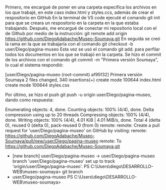 Primero, me encargué de poner en una carpeta específica los archivos en los que trabajé, en este caso index.html y styles.ccs, además de crear el respositorio en GitHub
En la terminal de VS code ejecuté el comando git init para que se creara un respositorio en la carpeta en la que estaba trabajando.
Después, me encargué de conectar mi repositorio local con el de Github por medio de la instrucción: git remote add origin https://github.com/DiegoAdabache/Museo-Soumaya.git
En seguida se creó la rama en la que se trabajaría con el comando git checkout -b user/Diego/pagina-museo 
Esta vez se usó el comando git add. para perfilar todos los documentos en los que se trabajó en la carpeta.
Se hizo el commit de los archivos con el comando git commit -m "Primera versión Soumaya", lo cual el sistema respondió:

[user/Diego/pagina-museo (root-commit) af95f32] Primera versión Soumaya
 2 files changed, 340 insertions(+)
 create mode 100644 index.html
 create mode 100644 styles.css

 Por último, se hizo el push git push -u origin user/Diego/pagina-museo, dando como respuesta:
 
 Enumerating objects: 4, done.
Counting objects: 100% (4/4), done.
Delta compression using up to 20 threads
Compressing objects: 100% (4/4), done.
Writing objects: 100% (4/4), 4.01 KiB | 4.01 MiB/s, done.
Total 4 (delta 0), reused 0 (delta 0), pack-reused 0 (from 0)
remote:
remote: Create a pull request for 'user/Diego/pagina-museo' on GitHub by visiting:
remote:      https://github.com/DiegoAdabache/Museo-Soumaya/pull/new/user/Diego/pagina-museo
remote:
To https://github.com/DiegoAdabache/Museo-Soumaya.git
 * [new branch]      user/Diego/pagina-museo -> user/Diego/pagina-museo
branch 'user/Diego/pagina-museo' set up to track 'origin/user/Diego/pagina-museo'.
PS C:\Users\diego\DESARROLLO-WEB\museo-soumaya> git branch
* user/Diego/pagina-museo
PS C:\Users\diego\DESARROLLO-WEB\museo-soumaya>
